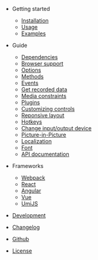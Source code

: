 - Getting started
  - [Installation](install.md)
  - [Usage](usage.md)
  - [Examples](examples.md)

- Guide
  - [Dependencies](dependencies.md)
  - [Browser support](browser-support.md)
  - [Options](options.md)
  - [Methods](methods.md)
  - [Events](events.md)
  - [Get recorded data](recorded-data.md)
  - [Media constraints](media-constraints.md)
  - [Plugins](plugins.md)
  - [Customizing controls](controls.md)
  - [Reponsive layout](responsive.md)
  - [Hotkeys](hotkeys.md)
  - [Change input/output device](change-device.md)
  - [Picture-in-Picture](picture-in-picture.md)
  - [Localization](localization.md)
  - [Font](font)
  - [API documentation](https://collab-project.github.io/videojs-record/api/)

- Frameworks
  - [Webpack](webpack.md)
  - [React](react.md)
  - [Angular](angular.md)
  - [Vue](vue.md)
  - [UmiJS](umijs.md)

- [Development](development.md)
- [Changelog](/changelog)
- [Github](https://github.com/collab-project/videojs-record)
- [License](https://github.com/collab-project/videojs-record/blob/master/LICENSE)
